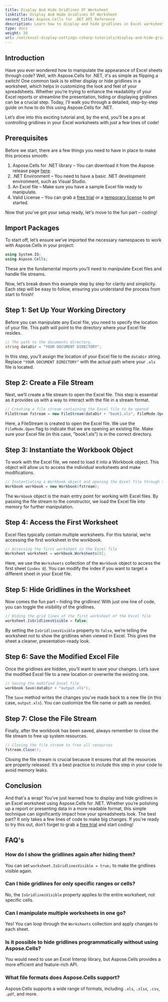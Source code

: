 ```yaml
---
title: Display And Hide Gridlines Of Worksheet
linktitle: Display And Hide Gridlines Of Worksheet
second_title: Aspose.Cells for .NET API Reference
description: Learn how to display and hide gridlines in Excel worksheets using Aspose.Cells for .NET. Step-by-step tutorial with code examples and explanations.
type: docs
weight: 30
url: /net/excel-display-settings-csharp-tutorials/display-and-hide-gridlines-of-worksheet/
---
```

## Introduction

Have you ever wondered how to manipulate the appearance of Excel sheets through code? Well, with Aspose.Cells for .NET, it's as simple as flipping a switch! One common task is to either display or hide gridlines in a worksheet, which helps in customizing the look and feel of your spreadsheets. Whether you’re trying to enhance the readability of your Excel reports or streamline the presentation, hiding or displaying gridlines can be a crucial step. Today, I’ll walk you through a detailed, step-by-step guide on how to do this using Aspose.Cells for .NET.

Let’s dive into this exciting tutorial and, by the end, you’ll be a pro at controlling gridlines in your Excel worksheets with just a few lines of code!

## Prerequisites

Before we start, there are a few things you need to have in place to make this process smooth:

1. Aspose.Cells for .NET library – You can download it from the Aspose release page [here](https://releases.aspose.com/cells/net/).
2. .NET Environment – You need to have a basic .NET development environment, such as Visual Studio.
3. An Excel file – Make sure you have a sample Excel file ready to manipulate.
4. Valid License – You can grab a [free trial](https://releases.aspose.com/) or a [temporary license](https://purchase.aspose.com/temporary-license/) to get started.

Now that you’ve got your setup ready, let's move to the fun part – coding!

## Import Packages

To start off, let’s ensure we’ve imported the necessary namespaces to work with Aspose.Cells in your project:

```csharp
using System.IO;
using Aspose.Cells;
```

These are the fundamental imports you’ll need to manipulate Excel files and handle file streams.

Now, let’s break down this example step by step for clarity and simplicity. Each step will be easy to follow, ensuring you understand the process from start to finish!

## Step 1: Set Up Your Working Directory

Before you can manipulate any Excel file, you need to specify the location of your file. This path will point to the directory where your Excel file resides.

```csharp
// The path to the documents directory.
string dataDir = "YOUR DOCUMENT DIRECTORY";
```

In this step, you’ll assign the location of your Excel file to the `dataDir` string. Replace `"YOUR DOCUMENT DIRECTORY"` with the actual path where your `.xls` file is located.

## Step 2: Create a File Stream

Next, we’ll create a file stream to open the Excel file. This step is essential as it provides us with a way to interact with the file in a stream format.

```csharp
// Creating a file stream containing the Excel file to be opened
FileStream fstream = new FileStream(dataDir + "book1.xls", FileMode.Open);
```

Here, a FileStream is created to open the Excel file. We use the `FileMode.Open` flag to indicate that we are opening an existing file. Make sure your Excel file (in this case, "book1.xls") is in the correct directory.

## Step 3: Instantiate the Workbook Object

To work with the Excel file, we need to load it into a Workbook object. This object will allow us to access the individual worksheets and make modifications.

```csharp
// Instantiating a Workbook object and opening the Excel file through the file stream
Workbook workbook = new Workbook(fstream);
```

The `Workbook` object is the main entry point for working with Excel files. By passing the file stream to the constructor, we load the Excel file into memory for further manipulation.

## Step 4: Access the First Worksheet

Excel files typically contain multiple worksheets. For this tutorial, we’re accessing the first worksheet in the workbook.

```csharp
// Accessing the first worksheet in the Excel file
Worksheet worksheet = workbook.Worksheets[0];
```

Here, we use the `Worksheets` collection of the `Workbook` object to access the first sheet (`index 0`). You can modify the index if you want to target a different sheet in your Excel file.

## Step 5: Hide Gridlines in the Worksheet

Now comes the fun part – hiding the gridlines! With just one line of code, you can toggle the visibility of the gridlines.

```csharp
// Hiding the grid lines of the first worksheet of the Excel file
worksheet.IsGridlinesVisible = false;
```

By setting the `IsGridlinesVisible` property to `false`, we’re telling the worksheet not to show the gridlines when viewed in Excel. This gives the sheet a cleaner, presentation-ready look.

## Step 6: Save the Modified Excel File

Once the gridlines are hidden, you’ll want to save your changes. Let’s save the modified Excel file to a new location or overwrite the existing one.

```csharp
// Saving the modified Excel file
workbook.Save(dataDir + "output.xls");
```

The `Save` method writes the changes you’ve made back to a new file (in this case, `output.xls`). You can customize the file name or path as needed.

## Step 7: Close the File Stream

Finally, after the workbook has been saved, always remember to close the file stream to free up system resources.

```csharp
// Closing the file stream to free all resources
fstream.Close();
```

Closing the file stream is crucial because it ensures that all the resources are properly released. It’s a best practice to include this step in your code to avoid memory leaks.

## Conclusion

And that's a wrap! You’ve just learned how to display and hide gridlines in an Excel worksheet using Aspose.Cells for .NET. Whether you’re polishing up a report or presenting data in a more readable format, this simple technique can significantly impact how your spreadsheets look. The best part? It only takes a few lines of code to make big changes. If you're ready to try this out, don’t forget to grab a [free trial](https://releases.aspose.com/) and start coding!

## FAQ's

### How do I show the gridlines again after hiding them?  
You can set `worksheet.IsGridlinesVisible = true;` to make the gridlines visible again.

### Can I hide gridlines for only specific ranges or cells?  
No, the `IsGridlinesVisible` property applies to the entire worksheet, not specific cells.

### Can I manipulate multiple worksheets in one go?  
Yes! You can loop through the `Worksheets` collection and apply changes to each sheet.

### Is it possible to hide gridlines programmatically without using Aspose.Cells?  
You would need to use an Excel Interop library, but Aspose.Cells provides a more efficient and feature-rich API.

### What file formats does Aspose.Cells support?  
Aspose.Cells supports a wide range of formats, including `.xls`, `.xlsx`, `.csv`, `.pdf`, and more.

